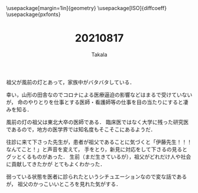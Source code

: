 ﻿---
title: 20210817
yesterday: 20210816
tomorrow: 20210818
days: 599
author: Takala
header-includes:
  - \usepackage[margin=1in]{geometry}
  - \usepackage[ISO]{diffcoeff}
  - \usepackage{pxfonts}
---


祖父が風前の灯とあって，家族中がバタバタしている．


幸い，山形の田舎なのでコロナによる医療逼迫の影響などはまるで受けていないが，
命のやりとりを仕事とする医師・看護師等の仕事を目の当たりにすると凄みを知る．


風前の灯の祖父は東北大卒の医師である．
臨床医ではなく大学に残った研究医であるので，地方の医学界では知名度もそこそこにあるようだ．



往診に来て下さった先生が，患者が祖父であることに気づくと「伊藤先生！！！なんてこと！」と声音を変えて，
手をとり，新見に対応をして下さるの見るとグッとくるものがあった．
生前（まだ生きているが），祖父がどれだけ人や社会に貢献してきたかが
とてもよくわかった．



弱っている状態を医者に診られたというシチュエーションなので変な話であるが，
祖父のかっこいいところを見れた気がする．






